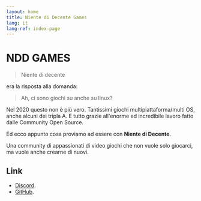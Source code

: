 ```yaml
---
layout: home
title: Niente di Decente Games
lang: it
lang-ref: index-page
---
```


# NDD GAMES

> Niente di decente

era la risposta alla domanda:

> Ah, ci sono giochi su anche su linux?

Nel 2020 questo non è più vero. Tantissimi giochi multipiattaforma/multi OS, anche alcuni dei tripla A. E tutto grazie all'enorme ed incredibile lavoro fatto dalle Community Open Source.

Ed ecco appunto cosa proviamo ad essere con **Niente di Decente**.

Una community di appassionati di video giochi che non vuole solo giocarci, ma vuole anche crearne di nuovi.

## Link

- [Discord](https://discord.gg/ysJUrSm).
- [GitHub](https://github.com/nientedidecente).

